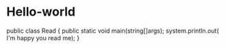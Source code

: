# Hello-world
public class Read {
public static void main(string[]args);
system.println.out( I'm happy you read me);
}
